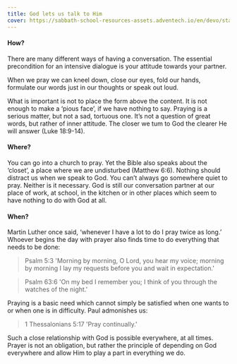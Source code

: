 ```yaml
---
title: God lets us talk to Him
cover: https://sabbath-school-resources-assets.adventech.io/en/devo/start-into-life/08-one-who-listens/WV11679483368521.jpg
---
```


#### How?

There are many different ways of having a conversation. The essential precondition for an intensive dialogue is your attitude towards your partner.

When we pray we can kneel down, close our eyes, fold our hands, formulate our words just in our thoughts or speak out loud.

What is important is not to place the form above the content. It is not enough to make a ‘pious face’, if we have nothing to say. Praying is a serious matter, but not a sad, tortuous one. It’s not a question of great words, but rather of inner attitude. The closer we tum to God the clearer He will answer (Luke 18:9-1­4).

#### Where?

You can go into a church to pray. Yet the Bible also speaks about the ‘closet’, a place where we are undisturbed (Matthew 6:6). Nothing should distract us when we speak to God. You can’t always go somewhere quiet to pray. Neither is it necessary. God is still our conversation partner at our place of work, at school, in the kitchen or in other places which seem to have nothing to do with God at all.

#### When?

Martin Luther once said, ‘whenever I have a lot to do I pray twice as long.’ Whoever begins the day with prayer also finds time to do everything that needs to be done:

> <callout>Psalm 5:3</callout>
> 'Morning by morning, O Lord, you hear my voice; morning by morning I lay my requests before you and wait in expectation.'

> <callout>Psalm 63:6</callout>
> 'On my bed I remember you; I think of you through the watches of the night.' 

Praying is a basic need which cannot simply be satisfied when one wants to or when one is in difficulty. Paul admonishes us:

> <callout>1 Thessalonians 5:17</callout>
> 'Pray continually.'

Such a close relationship with God is possible everywhere, at all times. Prayer is not an obligation, but rather the principle of depending on God everywhere and allow Him to play a part in everything we do.